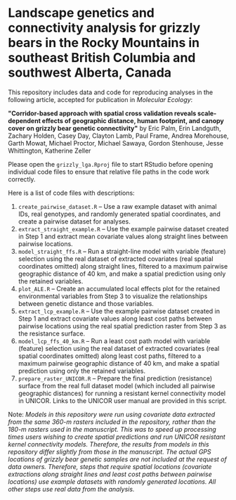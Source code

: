 # Landscape genetics and connectivity analysis for grizzly bears in the Rocky Mountains in southeast British Columbia and southwest Alberta, Canada

This repository includes data and code for reproducing analyses in the following article, accepted for publication in *Molecular Ecology*:

**"Corridor-based approach with spatial cross validation reveals scale-dependent effects of geographic distance, human footprint, and canopy cover on grizzly bear genetic connectivity"**
by Eric Palm, Erin Landguth, Zachary Holden, Casey Day, Clayton Lamb, Paul Frame, Andrea Morehouse, Garth Mowat, Michael Proctor, Michael Sawaya, Gordon Stenhouse, Jesse Whittington, Katherine Zeller


Please open the `grizzly_lga.Rproj` file to start RStudio before opening individual code files to ensure that relative file paths in the code work correctly.

Here is a list of code files with descriptions:
1)	`create_pairwise_dataset.R` – Use a raw example dataset with animal IDs, real genotypes, and randomly generated spatial coordinates, and create a pairwise dataset for analyses.
2)	`extract_straight_example.R` – Use the example pairwise dataset created in Step 1 and extract mean covariate values along straight lines between pairwise locations.
3)	`model_straight_ffs.R` – Run a straight-line model with variable (feature) selection using the real dataset of extracted covariates (real spatial coordinates omitted) along straight lines, filtered to a maximum pairwise geographic distance of 40 km, and make a spatial prediction using only the retained variables.
4)	`plot_ALE.R` – Create an accumulated local effects plot for the retained environmental variables from Step 3 to visualize the relationships between genetic distance and those variables.
5)	`extract_lcp_example.R` – Use the example pairwise dataset created in Step 1 and extract covariate values along least cost paths between pairwise locations using the real spatial prediction raster from Step 3 as the resistance surface.
6)	`model_lcp_ffs_40_km.R` – Run a least cost path model with variable (feature) selection using the real dataset of extracted covariates (real spatial coordinates omitted) along least cost paths, filtered to a maximum pairwise geographic distance of 40 km, and make a spatial prediction using only the retained variables.
7)	`prepare_raster_UNICOR.R` – Prepare the final prediction (resistance) surface from the real full dataset model (which included all pairwise geographic distances) for running a resistant kernel connectivity model in UNICOR. Links to the UNICOR user manual are provided in this script.


Note: *Models in this repository were run using covariate data extracted from the same 360-m rasters included in the repository, rather than the 180-m rasters used in the manuscript. This was to speed up processing times users wishing to create spatial predictions and run UNICOR resistant kernel connectivity models. Therefore, the results from models in this repository differ slightly from those in the manuscript. The actual GPS locations of grizzly bear genetic samples are not included at the request of data owners. Therefore, steps that require spatial locations (covariate extractions along straight lines and least cost paths between pairwise locations) use example datasets with randomly generated locations. All other steps use real data from the analysis.*



